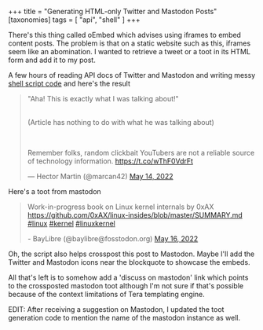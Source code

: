 +++
title = "Generating HTML-only Twitter and Mastodon Posts"
[taxonomies]
tags = [ "api", "shell" ]
+++

There's this thing called oEmbed which advises using iframes to embed content posts. The problem is
that on a static website such as this, iframes seem like an abomination. I wanted to retrieve a
tweet or a toot in its HTML form and add it to my post.

A few hours of reading API docs of Twitter and Mastodon and writing messy [shell script code][1] and
here's the result

<blockquote class="twitter-tweet">
<p dir="ltr" lang="en">"Aha! This is exactly what I was talking about!"
<br>

<br>

(Article has nothing to do with what he was talking about)
<br>

<br>

Remember folks, random clickbait YouTubers are not a reliable source of technology information. <a href="https://t.co/wThF0VdrFt">https://t.co/wThF0VdrFt</a>
</p>
— Hector Martin (@marcan42) <a href="https://twitter.com/marcan42/status/1525351488373297152">May 14, 2022</a>
</blockquote>

Here's a toot from mastodon

<blockquote class="mastodon-toot">
<p>Work-in-progress book on Linux kernel internals by 0xAX <a href="https://github.com/0xAX/linux-insides/blob/master/SUMMARY.md" rel="nofollow noopener noreferrer" target="_blank"><span class="invisible">https://</span><span class="ellipsis">github.com/0xAX/linux-insides/</span><span class="invisible">blob/master/SUMMARY.md</span></a><br><a href="https://fosstodon.org/tags/linux" class="mention hashtag" rel="nofollow noopener noreferrer" target="_blank">#<span>linux</span></a> <a href="https://fosstodon.org/tags/kernel" class="mention hashtag" rel="nofollow noopener noreferrer" target="_blank">#<span>kernel</span></a> <a href="https://fosstodon.org/tags/linuxkernel" class="mention hashtag" rel="nofollow noopener noreferrer" target="_blank">#<span>linuxkernel</span></a></p>
- BayLibre (@baylibre@fosstodon.org) <a href="https://social.treehouse.systems/web/@baylibre@fosstodon.org/108307448501709873">May 16, 2022</a>
</blockquote>

Oh, the script also helps crosspost this post to Mastodon. Maybe I'll add the Twitter and Mastodon icons near the blockquote to showcase the embeds.

All that's left is to somehow add a 'discuss on mastodon' link which points to the crossposted
mastodon toot although I'm not sure if that's possible because of the context limitations of Tera
templating engine.

EDIT: After receiving a suggestion on Mastodon, I updated the toot generation code to mention the name of the mastodon instance as well.

[1]: https://github.com/ayushnix/microblog/blob/master/twoot

